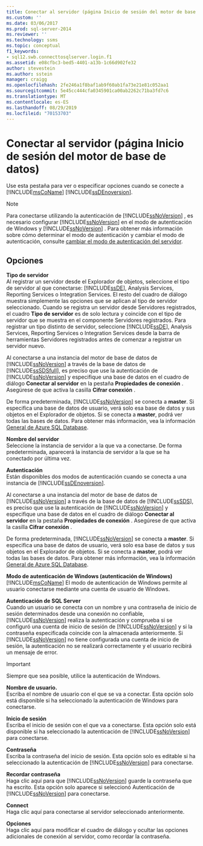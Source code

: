 ```yaml
---
title: Conectar al servidor (página Inicio de sesión del motor de base de datos) | Microsoft Docs
ms.custom: ''
ms.date: 03/06/2017
ms.prod: sql-server-2014
ms.reviewer: ''
ms.technology: ssms
ms.topic: conceptual
f1_keywords:
- sql12.swb.connecttosqlserver.login.f1
ms.assetid: e08cfbc3-bed5-4401-a13b-1c66d902fe32
author: stevestein
ms.author: sstein
manager: craigg
ms.openlocfilehash: 2fe246a1f8baf1ab9f60ab1fa73e21e81c052aa1
ms.sourcegitcommit: 5e45cc444cfa0345901ca00ab2262c71ba3fd7c6
ms.translationtype: MT
ms.contentlocale: es-ES
ms.lasthandoff: 08/29/2019
ms.locfileid: "70153703"
---
```

# <a name="connect-to-server-login-page-database-engine"></a>Conectar al servidor (página Inicio de sesión del motor de base de datos)
  Use esta pestaña para ver o especificar opciones cuando se conecte a [!INCLUDE[msCoName](../../includes/msconame-md.md)] [!INCLUDE[ssDEnoversion](../../includes/ssdenoversion-md.md)].  
  
> [!NOTE]  
>  Para conectarse utilizando la autenticación de [!INCLUDE[ssNoVersion](../../includes/ssnoversion-md.md)] , es necesario configurar [!INCLUDE[ssNoVersion](../../includes/ssnoversion-md.md)] en el modo de autenticación de Windows y [!INCLUDE[ssNoVersion](../../includes/ssnoversion-md.md)] . Para obtener más información sobre cómo determinar el modo de autenticación y cambiar el modo de autenticación, consulte [cambiar el modo de autenticación del servidor](../../database-engine/configure-windows/change-server-authentication-mode.md).  
  
## <a name="options"></a>Opciones  
 **Tipo de servidor**  
 Al registrar un servidor desde el Explorador de objetos, seleccione el tipo de servidor al que conectarse: [!INCLUDE[ssDE](../../includes/ssde-md.md)], Analysis Services, Reporting Services o Integration Services. El resto del cuadro de diálogo muestra simplemente las opciones que se aplican al tipo de servidor seleccionado. Cuando se registra un servidor desde Servidores registrados, el cuadro **Tipo de servidor** es de solo lectura y coincide con el tipo de servidor que se muestra en el componente Servidores registrados. Para registrar un tipo distinto de servidor, seleccione [!INCLUDE[ssDE](../../includes/ssde-md.md)], Analysis Services, Reporting Services o Integration Services desde la barra de herramientas Servidores registrados antes de comenzar a registrar un servidor nuevo.  
  
 Al conectarse a una instancia del motor de base de datos de [!INCLUDE[ssNoVersion](../../includes/ssnoversion-md.md)] a través de la base de datos de [!INCLUDE[ssSDSfull](../../includes/sssdsfull-md.md)], es preciso que use la autenticación de [!INCLUDE[ssNoVersion](../../includes/ssnoversion-md.md)] y especifique una base de datos en el cuadro de diálogo **Conectar al servidor** en la pestaña **Propiedades de conexión** . Asegúrese de que activa la casilla **Cifrar conexión** .  
  
 De forma predeterminada, [!INCLUDE[ssNoVersion](../../includes/ssnoversion-md.md)] se conecta a **master**. Si especifica una base de datos de usuario, verá solo esa base de datos y sus objetos en el Explorador de objetos. Si se conecta a **master**, podrá ver todas las bases de datos. Para obtener más información, vea la información [General de Azure SQL Database](/azure/sql-database/sql-database-technical-overview).  
  
 **Nombre del servidor**  
 Seleccione la instancia de servidor a la que va a conectarse. De forma predeterminada, aparecerá la instancia de servidor a la que se ha conectado por última vez.  
  
 **Autenticación**  
 Están disponibles dos modos de autenticación cuando se conecta a una instancia de [!INCLUDE[ssDEnoversion](../../includes/ssdenoversion-md.md)].  
  
 Al conectarse a una instancia del motor de base de datos de [!INCLUDE[ssNoVersion](../../includes/ssnoversion-md.md)] a través de la base de datos de [!INCLUDE[ssSDS](../../includes/sssds-md.md)], es preciso que use la autenticación de [!INCLUDE[ssNoVersion](../../includes/ssnoversion-md.md)] y especifique una base de datos en el cuadro de diálogo **Conectar al servidor** en la pestaña **Propiedades de conexión** . Asegúrese de que activa la casilla **Cifrar conexión** .  
  
 De forma predeterminada, [!INCLUDE[ssNoVersion](../../includes/ssnoversion-md.md)] se conecta a **master**. Si especifica una base de datos de usuario, verá solo esa base de datos y sus objetos en el Explorador de objetos. Si se conecta a **master**, podrá ver todas las bases de datos. Para obtener más información, vea la información [General de Azure SQL Database](/azure/sql-database/sql-database-technical-overview).  
  
 **Modo de autenticación de Windows (autenticación de Windows)**  
 [!INCLUDE[msCoName](../../includes/msconame-md.md)] El modo de autenticación de Windows permite al usuario conectarse mediante una cuenta de usuario de Windows.  
  
 **Autenticación de SQL Server**  
 Cuando un usuario se conecta con un nombre y una contraseña de inicio de sesión determinados desde una conexión no confiable, [!INCLUDE[ssNoVersion](../../includes/ssnoversion-md.md)] realiza la autenticación y comprueba si se configuró una cuenta de inicio de sesión de [!INCLUDE[ssNoVersion](../../includes/ssnoversion-md.md)] y si la contraseña especificada coincide con la almacenada anteriormente. Si [!INCLUDE[ssNoVersion](../../includes/ssnoversion-md.md)] no tiene configurada una cuenta de inicio de sesión, la autenticación no se realizará correctamente y el usuario recibirá un mensaje de error.  
  
> [!IMPORTANT]  
>  Siempre que sea posible, utilice la autenticación de Windows.  
  
 **Nombre de usuario.**  
 Escriba el nombre de usuario con el que se va a conectar. Esta opción solo está disponible si ha seleccionado la autenticación de Windows para conectarse.  
  
 **Inicio de sesión**  
 Escriba el inicio de sesión con el que va a conectarse. Esta opción solo está disponible si ha seleccionado la autenticación de [!INCLUDE[ssNoVersion](../../includes/ssnoversion-md.md)] para conectarse.  
  
 **Contraseña**  
 Escriba la contraseña del inicio de sesión. Esta opción solo es editable si ha seleccionado la autenticación de [!INCLUDE[ssNoVersion](../../includes/ssnoversion-md.md)] para conectarse.  
  
 **Recordar contraseña**  
 Haga clic aquí para que [!INCLUDE[ssNoVersion](../../includes/ssnoversion-md.md)] guarde la contraseña que ha escrito. Esta opción solo aparece si seleccionó Autenticación de [!INCLUDE[ssNoVersion](../../includes/ssnoversion-md.md)] para conectarse.  
  
 **Connect**  
 Haga clic aquí para conectarse al servidor seleccionado anteriormente.  
  
 **Opciones**  
 Haga clic aquí para modificar el cuadro de diálogo y ocultar las opciones adicionales de conexión al servidor, como recordar la contraseña.  
  
  

